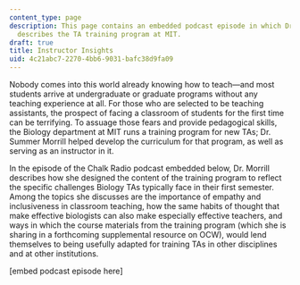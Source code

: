 ```yaml
---
content_type: page
description: This page contains an embedded podcast episode in which Dr. Summer Morrill
  describes the TA training program at MIT.
draft: true
title: Instructor Insights
uid: 4c21abc7-2270-4bb6-9031-bafc38d9fa09
---
```

Nobody comes into this world already knowing how to teach—and most students arrive at undergraduate or graduate programs without any teaching experience at all. For those who are selected to be teaching assistants, the prospect of facing a classroom of students for the first time can be terrifying. To assuage those fears and provide pedagogical skills, the Biology department at MIT runs a training program for new TAs; Dr. Summer Morrill helped develop the curriculum for that program, as well as serving as an instructor in it. 

In the episode of the Chalk Radio podcast embedded below, Dr. Morrill describes how she designed the content of the training program to reflect the specific challenges Biology TAs typically face in their first semester. Among the topics she discusses are the importance of empathy and inclusiveness in classroom teaching, how the same habits of thought that make effective biologists can also make especially effective teachers, and ways in which the course materials from the training program (which she is sharing in a forthcoming supplemental resource on OCW), would lend themselves to being usefully adapted for training TAs in other disciplines and at other institutions.

\[embed podcast episode here\]